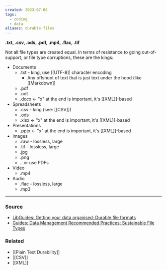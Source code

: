 ```yaml
---
created: 2023-07-08
tags:
  - coding
  - data
aliases: durable files
---
```

**.txt, .csv, .ods, .pdf, .mp4, .flac, .tif**

Not all file types are created equal. In terms of resistance to going out-of-support, or file type corruptions, these are the kings:

- Documents
    - .txt - king, use [[UTF-8]] character encoding
        - Any offshoot of text that is just text under the hood (like [[Markdown]]
    - .pdf
    - .odt
    - .docx ← "x" at the end is important, it's [[XML]]-based
- Spreadsheets
    - .csv - king (see: [[CSV]])
    - .ods
    - .xlsx ← "x" at the end is important, it's [[XML]]-based
- Presentations
    - .pptx ← "x" at the end is important, it's [[XML]]-based
- Images
    - .raw - lossless, large
    - .tif - lossless, large
    - .jpg
    - .png
    - ...or use PDFs
- Video
    - .mp4
- Audio
    - .flac - lossless, large
    - .mp3

---

### Source
- [LibGuides: Getting your data organised: Durable file formats](https://latrobe.libguides.com/dataorganisation/fileformats)
- [Guides: Data Management Recommended Practices: Sustainable File Types](https://guides.library.upenn.edu/datamgmt/fileformats)

### Related
- [[Plain Text Durability]] 
- [[CSV]] 
- [[XML]]